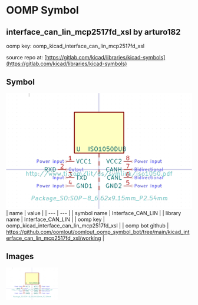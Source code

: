 # OOMP Symbol  
## interface_can_lin_mcp2517fd_xsl  by arturo182  
  
oomp key: oomp_kicad_interface_can_lin_mcp2517fd_xsl  
  
source repo at: [https://gitlab.com/kicad/libraries/kicad-symbols](https://gitlab.com/kicad/libraries/kicad-symbols)  
## Symbol  
  
[![working.png](working_600.png)](working.png)  
| name | value | 
| --- | --- | 
| symbol name | Interface_CAN_LIN | 
| library name | Interface_CAN_LIN | 
| oomp key | oomp_kicad_interface_can_lin_mcp2517fd_xsl | 
| oomp bot github | https://github.com/oomlout/oomlout_oomp_symbol_bot/tree/main/kicad_interface_can_lin_mcp2517fd_xsl/working | 
## Images  
  
[![working.png](working_140.png)](working.png)  
